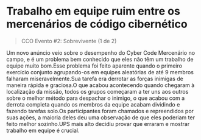 # Trabalho em equipe ruim entre os mercenários de código cibernético
> CCO Evento #2: Sobrevivente (1 de 2)

Um novo anúncio veio sobre o desempenho do Cyber Code Mercenário no campo, e é um problema bem conhecido que eles não têm um trabalho de equipe muito bom.Esse problema foi feito aparente quando o primeiro exercício conjunto agrupando-os em equipes aleatórias de até 9 membros falharam miseravelmente.Sua tarefa era derrotar as forças inimigas de maneira rápida e graciosa.O que acabou acontecendo quando chegaram à localização da missão, todos os grupos começaram a ter uns aos outros sobre o melhor método para despachar o inimigo, o que acabou com a derrota completa quando os membros da equipe acabam dividindo e fazendo tarefas solo.Os participantes foram chamados e repreendidos por suas ações, a maioria deles deu uma observação de que eles poderiam ter feito melhor sozinho.UPS mais alto decidiu provar que erraram e mostrar trabalho em equipe é crucial.
